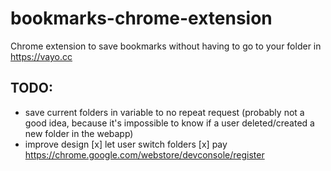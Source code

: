 # bookmarks-chrome-extension
Chrome extension to save bookmarks without having to go to your folder in https://vayo.cc

## TODO:
- save current folders in variable to no repeat request (probably not a good idea, because it's impossible to know if a user deleted/created a new folder in the webapp)
- improve design
[x] let user switch folders
[x] pay https://chrome.google.com/webstore/devconsole/register
